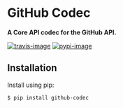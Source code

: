 # GitHub Codec

**A Core API codec for the GitHub API.**

[![travis-image]][travis]
[![pypi-image]][pypi]

## Installation

Install using pip:

    $ pip install github-codec


[travis-image]: https://secure.travis-ci.org/core-api/python-github-codec.svg?branch=master
[travis]: http://travis-ci.org/core-api/python-github-codec?branch=master
[pypi-image]: https://img.shields.io/pypi/v/github-codec.svg
[pypi]: https://pypi.python.org/pypi/github-codec
